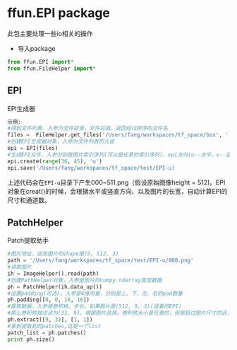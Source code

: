 # ffun.EPI package  
此包主要处理一些io相关的操作
- 导入package  
```python
from ffun.EPI import*
from ffun.FileHelper import*
```  
## EPI  
EPI生成器

```python
示例:
#得到文件列表，入参为文件目录，文件后缀。返回经过排序的文件名
files =  FileHelper.get_files('/Users/fang/workspaces/tf_space/box', '.png')
#创建EPI生成器对象，入参为文件列表的元组
epi = EPI(files)
#生成EPI文件，入参分别是图片索引序列(可以是任意的索引序列)、epi方向(u--水平，v--竖直方向)
epi.create(range(36, 45), 'u')
epi.save('/Users/fang/workspaces/tf_space/test/EPI-u)
```  
上述代码会在`EPI-u`目录下产生000~511.png（假设原始图像height = 512)。EPI对象在creat()的时候，会根据水平或竖直方向、以及图片的长宽，自动计算EPI的尺寸和通道数。  

## PatchHelper  
Patch提取助手

```python
#图片地址，这张图片的shape是(9, 512, 3)
path = '/Users/fang/workspaces/tf_space/test/EPI-u/000.png'
#读取图片
ih = ImageHelper().read(path)
#创建PathHelper对象，入参是图片的numpy.ndarray类型数据
ph = PatchHelper(ih.data_up())
#设置padding(可选)，入参是4维向量，分别是上、下、左、右的pad数量
ph.padding([0, 0, 16, 16])
#提取数据，入参是卷积核，步长。如果图片是(512, 9, 3)(竖着的EPI)
#那么卷积核就应该为[33, 9]。根据图片选择。卷积核大小是任意的，但是超过图片尺寸的话，提取到的数量会为0.请自己计算
ph.extract([9, 33], [1, 1])
#拿到提取到的patches,这是一个list
patch_list = ph.patches()
print ph.size()
```


